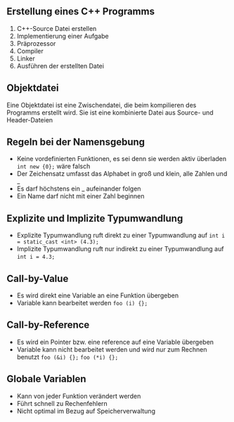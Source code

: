 ## Erstellung eines C++ Programms
1. C++-Source Datei erstellen
2. Implementierung einer Aufgabe
3. Präprozessor
4. Compiler
5. Linker
6. Ausführen der erstellten Datei
## Objektdatei
Eine Objektdatei ist eine Zwischendatei, die beim kompilieren des Programms erstellt wird. Sie ist eine kombinierte Datei aus Source- und Header-Dateien
## Regeln bei der Namensgebung
- Keine vordefinierten Funktionen, es sei denn sie werden aktiv überladen
	```int new {0};``` wäre falsch
- Der Zeichensatz umfasst das Alphabet in groß und klein, alle Zahlen und _
- Es darf höchstens ein _ aufeinander folgen
- Ein Name darf nicht mit einer Zahl beginnen
## Explizite und Implizite Typumwandlung
- Explizite Typumwandlung ruft direkt zu einer Typumwandlung auf
	```int i = static_cast <int> (4.3); ```
- Implizite Typumwandlung ruft nur indirekt zu einer Typumwandlung auf
	```int i = 4.3; ```
## Call-by-Value
- Es wird direkt eine Variable an eine Funktion übergeben
- Variable kann bearbeitet werden
	```foo (i) {};```
## Call-by-Reference
- Es wird ein Pointer bzw. eine reference auf eine Variable übergeben
- Variable kann nicht bearbeitet werden und wird nur zum Rechnen benutzt
	```foo (&i) {};```
	```foo (*i) {};```
## Globale Variablen
- Kann von jeder Funktion verändert werden
- Führt schnell zu Rechenfehlern
- Nicht optimal im Bezug auf Speicherverwaltung
